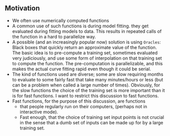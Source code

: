 
## Motivation
- We often use numerically computed functions
- A common use of such functions is  during model fitting. they get evaluated during fitting models to data. This results in repeated calls of the function in a hard to parallelize way. 
- A possible (and an increasingly popular now) solution is using `Oracles`: Black boxes that quickly return an approximate value of the function. The basic idea is to pre-compute a training set, sometimes evaluated very judiciously, and use some form of interpolation on that training set to compute the function. The pre-computation is parallelizable, and this makes the actual curve fitting rapid even though it could be serial.
- The kind of functions used are diverse; some are slow requiring months to evaluate to some fairly fast that take many minutes/hours or less (but can be a problem when called a large number of times). Obviously, for the slow functions the choice of the training set is more important than it is for fast functions. I want to restrict this discussion to fast functions.
- Fast functions, for the purpose of this discussion, are functions 
    - that people regularly run on their computers, (perhaps not in interactive mode). 
    - Fast enough, that the choice of training set input points is not crucial in the sense that a dumb set of inputs can be made up for by a large training set.

